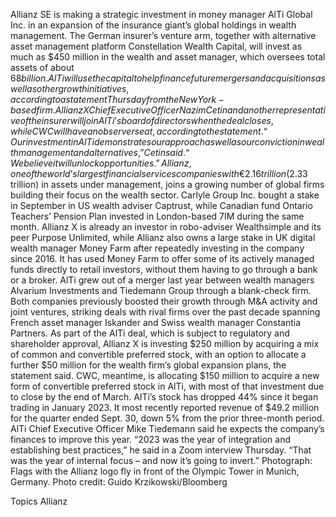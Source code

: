 Allianz SE is making a strategic investment in money manager AlTi Global Inc. in an expansion of the insurance giant’s global holdings in wealth management.
The German insurer’s venture arm, together with alternative asset management platform Constellation Wealth Capital, will invest as much as $450 million in the wealth and asset manager, which oversees total assets of about $68 billion. AlTi will use the capital to help finance future mergers and acquisitions as well as other growth initiatives, according to a statement Thursday from the New York-based firm.
Allianz X Chief Executive Officer Nazim Cetin and another representative of the insurer will join AlTi’s board of directors when the deal closes, while CWC will have an observer seat, according to the statement.
“Our investment in AlTi demonstrates our approach as well as our conviction in wealth management and alternatives,” Cetin said. “We believe it will unlock opportunities.”
Allianz, one of the world’s largest financial services companies with €2.16 trillion ($2.33 trillion) in assets under management, joins a growing number of global firms building their focus on the wealth sector. Carlyle Group Inc. bought a stake in September in US wealth adviser Captrust, while Canadian fund Ontario Teachers’ Pension Plan invested in London-based 7IM during the same month.
Allianz X is already an investor in robo-adviser Wealthsimple and its peer Purpose Unlimited, while Allianz also owns a large stake in UK digital wealth manager Money Farm after repeatedly investing in the company since 2016. It has used Money Farm to offer some of its actively managed funds directly to retail investors, without them having to go through a bank or a broker.
AlTi grew out of a merger last year between wealth managers Alvarium Investments and Tiedemann Group through a blank-check firm. Both companies previously boosted their growth through M&A activity and joint ventures, striking deals with rival firms over the past decade spanning French asset manager Iskander and Swiss wealth manager Constantia Partners.
As part of the AlTi deal, which is subject to regulatory and shareholder approval, Allianz X is investing $250 million by acquiring a mix of common and convertible preferred stock, with an option to allocate a further $50 million for the wealth firm’s global expansion plans, the statement said.
CWC, meantime, is allocating $150 million to acquire a new form of convertible preferred stock in AlTi, with most of that investment due to close by the end of March.
AlTi’s stock has dropped 44% since it began trading in January 2023. It most recently reported revenue of $49.2 million for the quarter ended Sept. 30, down 5% from the prior three-month period. AlTi Chief Executive Officer Mike Tiedemann said he expects the company’s finances to improve this year.
“2023 was the year of integration and establishing best practices,” he said in a Zoom interview Thursday. “That was the year of internal focus – and now it’s going to invert.”
Photograph: Flags with the Allianz logo fly in front of the Olympic Tower in Munich, Germany. Photo credit: Guido Krzikowski/Bloomberg

Topics
Allianz

